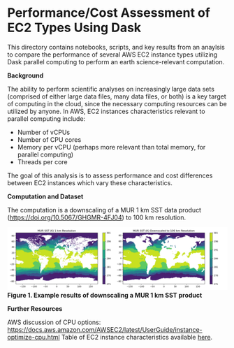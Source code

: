 # Performance/Cost Assessment of EC2 Types Using Dask
This directory contains notebooks, scripts, and key results from an anaylsis to compare the performance of several AWS EC2 instance types utilizing Dask parallel computing to perform an earth science-relevant computation.

**Background**

The ability to perform scientific analyses on increasingly large data sets (comprised of either large data files, many data files, or both) is a key target of computing in the cloud, since the necessary computing resources can be utilized by anyone. In AWS, EC2 instances characteristics relevant to parallel computing include:
* Number of vCPUs
* Number of CPU cores
* Memory per vCPU (perhaps more relevant than total memory, for parallel computing)
* Threads per core

The goal of this analysis is to assess performance and cost differences between EC2 instances which vary these characteristics.

**Computation and Dataset**

The computation is a downscaling of a MUR 1 km SST data product (https://doi.org/10.5067/GHGMR-4FJ04) to 100 km resolution.

![example_figure](./example_downscaling.png)
**Figure 1. Example results of downscaling a MUR 1 km SST product**

**Further Resources**

AWS discussion of CPU options: https://docs.aws.amazon.com/AWSEC2/latest/UserGuide/instance-optimize-cpu.html
Table of EC2 instance characteristics available [here](https://docs.aws.amazon.com/AWSEC2/latest/UserGuide/cpu-options-supported-instances-values.html).
